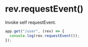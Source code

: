 # rev.requestEvent()

Invoke self requestEvent.

```js
app.get("/user", (rev) => {
  console.log(rev.requestEvent());
});
```
